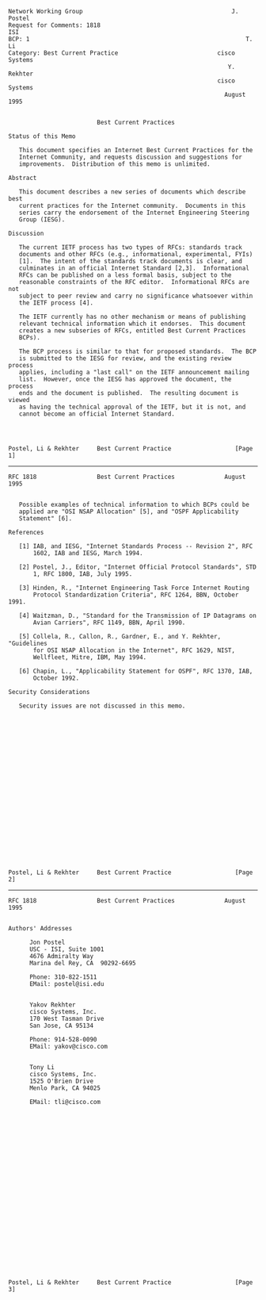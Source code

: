     Network Working Group                                          J. Postel
    Request for Comments: 1818                                           ISI
    BCP: 1                                                             T. Li
    Category: Best Current Practice                            cisco Systems
                                                                  Y. Rekhter
                                                               cisco Systems
                                                                 August 1995


                             Best Current Practices

    Status of this Memo

       This document specifies an Internet Best Current Practices for the
       Internet Community, and requests discussion and suggestions for
       improvements.  Distribution of this memo is unlimited.

    Abstract

       This document describes a new series of documents which describe best
       current practices for the Internet community.  Documents in this
       series carry the endorsement of the Internet Engineering Steering
       Group (IESG).

    Discussion

       The current IETF process has two types of RFCs: standards track
       documents and other RFCs (e.g., informational, experimental, FYIs)
       [1].  The intent of the standards track documents is clear, and
       culminates in an official Internet Standard [2,3].  Informational
       RFCs can be published on a less formal basis, subject to the
       reasonable constraints of the RFC editor.  Informational RFCs are not
       subject to peer review and carry no significance whatsoever within
       the IETF process [4].

       The IETF currently has no other mechanism or means of publishing
       relevant technical information which it endorses.  This document
       creates a new subseries of RFCs, entitled Best Current Practices
       BCPs).

       The BCP process is similar to that for proposed standards.  The BCP
       is submitted to the IESG for review, and the existing review process
       applies, including a "last call" on the IETF announcement mailing
       list.  However, once the IESG has approved the document, the process
       ends and the document is published.  The resulting document is viewed
       as having the technical approval of the IETF, but it is not, and
       cannot become an official Internet Standard.




    Postel, Li & Rekhter     Best Current Practice                  [Page 1]

------------------------------------------------------------------------

``` newpage
RFC 1818                 Best Current Practices              August 1995


   Possible examples of technical information to which BCPs could be
   applied are "OSI NSAP Allocation" [5], and "OSPF Applicability
   Statement" [6].

References

   [1] IAB, and IESG, "Internet Standards Process -- Revision 2", RFC
       1602, IAB and IESG, March 1994.

   [2] Postel, J., Editor, "Internet Official Protocol Standards", STD
       1, RFC 1800, IAB, July 1995.

   [3] Hinden, R., "Internet Engineering Task Force Internet Routing
       Protocol Standardization Criteria", RFC 1264, BBN, October 1991.

   [4] Waitzman, D., "Standard for the Transmission of IP Datagrams on
       Avian Carriers", RFC 1149, BBN, April 1990.

   [5] Collela, R., Callon, R., Gardner, E., and Y. Rekhter, "Guidelines
       for OSI NSAP Allocation in the Internet", RFC 1629, NIST,
       Wellfleet, Mitre, IBM, May 1994.

   [6] Chapin, L., "Applicability Statement for OSPF", RFC 1370, IAB,
       October 1992.

Security Considerations

   Security issues are not discussed in this memo.























Postel, Li & Rekhter     Best Current Practice                  [Page 2]
```

------------------------------------------------------------------------

``` newpage
RFC 1818                 Best Current Practices              August 1995


Authors' Addresses

      Jon Postel
      USC - ISI, Suite 1001
      4676 Admiralty Way
      Marina del Rey, CA  90292-6695

      Phone: 310-822-1511
      EMail: postel@isi.edu


      Yakov Rekhter
      cisco Systems, Inc.
      170 West Tasman Drive
      San Jose, CA 95134

      Phone: 914-528-0090
      EMail: yakov@cisco.com


      Tony Li
      cisco Systems, Inc.
      1525 O'Brien Drive
      Menlo Park, CA 94025

      EMail: tli@cisco.com

























Postel, Li & Rekhter     Best Current Practice                  [Page 3]
```
